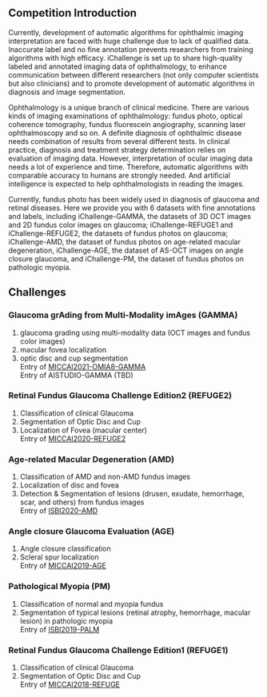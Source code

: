## Competition Introduction

Currently, development of automatic algorithms for ophthalmic imaging interpretation are faced with huge challenge due to lack of qualified data. Inaccurate label and no fine annotation prevents researchers from training algorithms with high efficacy. iChallenge is set up to share high-quality labeled and annotated imaging data of ophthalmology, to enhance communication between different researchers (not only computer scientists but also clinicians) and to promote development of automatic algorithms in diagnosis and image segmentation.

Ophthalmology is a unique branch of clinical medicine. There are various kinds of imaging examinations of ophthalmology: fundus photo, optical coherence tomography, fundus fluorescein angiography, scanning laser ophthalmoscopy and so on. A definite diagnosis of ophthalmic disease needs combination of results from several different tests. In clinical practice, diagnosis and treatment strategy determination relies on evaluation of imaging data. However, interpretation of ocular imaging data needs a lot of experience and time. Therefore, automatic algorithms with comparable accuracy to humans are strongly needed. And artificial intelligence is expected to help ophthalmologists in reading the images.

Currently, fundus photo has been widely used in diagnosis of glaucoma and retinal diseases. Here we provide you with 6 datasets with fine annotations and labels, including iChallenge-GAMMA, the datasets of 3D OCT images and 2D fundus color images on glaucoma; iChallenge-REFUGE1 and iChallenge-REFUGE2, the datasets of fundus photos on glaucoma; iChallenge-AMD, the dataset of fundus photos on age-related macular degeneration, iChallenge-AGE, the dataset of AS-OCT images on angle closure glaucoma, and iChallenge-PM, the dataset of fundus photos on pathologic myopia.

## Challenges

### Glaucoma grAding from Multi-Modality imAges (GAMMA)  
1.  glaucoma grading using multi-modality data (OCT images and fundus color images)
2.  macular fovea localization
3.  optic disc and cup segmentation   
Entry of [MICCAI2021-OMIA8-GAMMA](https://gamma.grand-challenge.org/Home/)  
Entry of AISTUDIO-GAMMA (TBD)  


### Retinal Fundus Glaucoma  Challenge  Edition2 (REFUGE2)  
1. Classification of clinical Glaucoma
2. Segmentation of Optic Disc and Cup
3. Localization of Fovea (macular center)  
Entry of [MICCAI2020-REFUGE2](https://refuge.grand-challenge.org/Home2020/)  


### Age-related Macular Degeneration (AMD)  
1. Classification of AMD and non-AMD fundus images
2. Localization of disc and fovea
3. Detection & Segmentation of lesions (drusen, exudate, hemorrhage, scar, and others) from fundus images  
Entry of [ISBI2020-AMD](https://amd.grand-challenge.org/)  


### Angle closure Glaucoma Evaluation (AGE)  
1. Angle closure classification
2. Scleral spur localization   
Entry of [MICCAI2019-AGE](https://age.grand-challenge.org/) 


### Pathological Myopia (PM)  
1. Classification of normal and myopia fundus
2. Segmentation of typical lesions (retinal atrophy, hemorrhage, macular lesion) in pathologic myopia  
Entry of [ISBI2019-PALM](https://palm.grand-challenge.org/)   <br/>


### Retinal Fundus Glaucoma  Challenge  Edition1 (REFUGE1)  
1. Classification of clinical Glaucoma
2. Segmentation of Optic Disc and Cup  
Entry of [MICCAI2018-REFUGE](https://refuge.grand-challenge.org/REFUGE2018/)  <br/>

